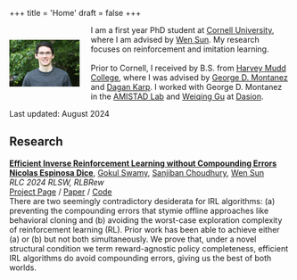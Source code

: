 +++
title = 'Home'
draft = false
+++

<div style="display: flex; align-items: center;">
    <img src="/images/nico.jpg" alt="Nicolas Espinosa Dice" style="width: 25%; margin-right: 20px;">
    <div>
        I am a first year PhD student at <a href="https://cis.cornell.edu/">Cornell University</a>, where I am advised by <a href="https://cis.cornell.edu/">Wen Sun</a>. My research focuses on reinforcement and imitation learning.  
        <br>
        <br>
        Prior to Cornell, I received by B.S. from <a href="https://www.hmc.edu/">Harvey Mudd College</a>, where I was advised by <a href="https://www.cs.hmc.edu/~montanez/">George D. Montanez</a> and <a href="https://www.math.hmc.edu/~dk/">Dagan Karp</a>.  I worked with George D. Montanez in the <a href="https://www.cs.hmc.edu/~montanez/amistad.html">AMISTAD Lab</a> and <a href="https://math.hmc.edu/gu/">Weiqing Gu</a> at <a href="https://data-to-decision.com/">Dasion</a>.
    </div>
</div>

Last updated: August 2024
<!-- I have been fortunate to work with the following great collaborators: Kiante Brantley, Yiding Chen, Gokul Swamy, Owen Oertell, Yiyi Zhang, Sanjiban Choudhury.  -->

## <span id="research">Research</span>

[**Efficient Inverse Reinforcement Learning without Compounding Errors**](https://nico-espinosadice.github.io/efficient-IRL/)  
    [**Nicolas Espinosa Dice**](https://nico-espinosadice.github.io/),
    [Gokul Swamy](https://gokul.dev/),
    [Sanjiban Choudhury](https://www.sanjibanchoudhury.com/),
    [Wen Sun](https://wensun.github.io/)  
    *RLC 2024 RLSW, RLBRew*  
    [Project Page](https://nico-espinosadice.github.io/efficient-IRL/) /
    [Paper](https://nico-espinosadice.github.io/efficient-IRL/static/efficient-irl.pdf) /
    [Code](https://github.com/nico-espinosadice/garage-fork/tree/main)  
    There are two seemingly contradictory desiderata for IRL algorithms: (a) preventing the compounding errors that stymie offline approaches like behavioral cloning and (b) avoiding the worst-case exploration complexity of reinforcement learning (RL). Prior work has been able to achieve either (a) or (b) but not both simultaneously. We prove that, under a novel structural condition we term reward-agnostic policy completeness, efficient IRL algorithms do avoid compounding errors, giving us the best of both worlds.

